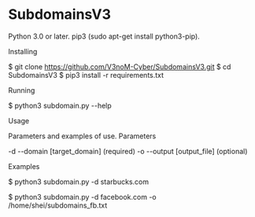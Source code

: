 # SubdomainsV3

Python 3.0 or later.
pip3 (sudo apt-get install python3-pip).

Installing

$ git clone https://github.com/V3noM-Cyber/SubdomainsV3.git
$ cd SubdomainsV3
$ pip3 install -r requirements.txt

Running

$ python3 subdomain.py --help

Usage

Parameters and examples of use.
Parameters

-d --domain [target_domain] (required)
-o --output [output_file] (optional)

Examples

$ python3 subdomain.py -d starbucks.com

$ python3 subdomain.py -d facebook.com -o /home/shei/subdomains_fb.txt
